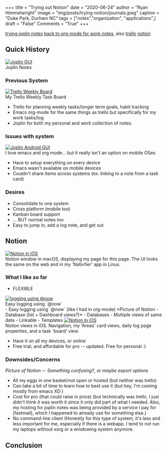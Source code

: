 +++
title   = "Trying out Notion"
date    = "2020-06-24"
author  = "Ryan Himmelwright"
image   = "img/posts/trying-notion/journals.jpeg"
caption = "Duke Park, Durham NC"
tags    = ["notes","organization", "applications",]
draft   = "False"
Comments = "True"
+++

[trying joplin notes](/post/switched-to-joplin-notes/) [back to org-mode for
work notes](/post/back-on-org-mode-for-work/), also [trello](https://trello.com)
[notion](https://notion.so)

<!--more-->

## Quick History

<a href="/img/posts/back-on-org-mode-for-work/joplin-gui.png">
<img alt="Joplin GUI" src="/img/posts/back-on-org-mode-for-work/joplin-gui.png" style="max-width: 100%;"/></a>
<div class="caption">Joplin Notes</div>


### Previous System

<a href="/img/posts/trying-notion/trello_weekly_board.png">
<img alt="Trello Weekly Board" src="/img/posts/trying-notion/trello_weekly_board.png" style="max-width: 100%;"/></a>
<div class="caption">My Trello Weekly Task Board</div>

- Trello for planning weekly tasks/longer term goals, habit tracking
- Emacs org-mode for the same things as trello but specifically for my work
    tasks/log
- Joplin for both my personal and work collection of notes.

### Issues with system

<a href="/img/posts/back-on-org-mode-for-work/scrum-board.png">
<img alt="Joplin Android GUI" src="/img/posts/back-on-org-mode-for-work/scrum-board.png" style="max-width: 100%;"/></a>
<div class="caption">I love emacs and org mode... but it really isn't an option
on mobile OSes</div>

- Have to setup everything on every device
- Emacs wasn't available on mobile devices
- Couldn't share items across systems (ex: linking to a note from a task card)

### Desires

- Consolidate to one system
- Cross platform (mobile too)
- Kanban board support
- ... BUT normal notes too
- Easy to jump in, add a log note, and get out

## Notion
<a href="/img/posts/trying-notion/notion_window.png">
<img alt="Notion in iOS" src="/img/posts/trying-notion/notion_window.png" style="max-width: 100%;"/></a>
<div class="caption">Notion window in macOS, displaying my page for this page. The UI looks the same on the web and in my 'Nativfier' app in Linux.</div>

### What I like so far
- FLEXIBLE
<a href="/img/posts/trying-notion/now_timestamp.png">
<img alt="logging using @now" src="/img/posts/trying-notion/now_timestamp.png" style="max-width: 100%;"/></a>
<div class="caption">Easy logging using `@now`</div>
- Easy logging using `@now` (like I had in org-mode)
*Picture of Notion - Database (list + Dashboard views?)*
- Databases
    - Multiple views of same data
    - Linkable
- Templates



<a href="/img/posts/trying-notion/ios_notion.png">
<img alt="Notion in iOS" src="/img/posts/trying-notion/ios_notion.png" style="max-width: 100%;"/></a>
<div class="caption">Notion views in iOS. Navigation, my 'Areas' card views,
daily log page properties, and a task 'board' view.</div>


- Have it on all my devices, or online
- Free trial, and affordable for pro -- updated. Free for personal :)

### Downsides/Concerns

*Picture of Notion -- Something confusing?, or maybe export options*

- All my eggs in one basket/not open or hosted (but neither was trello)
- Can take a bit of time to learn how to best use it (but hey, I'm coming
    mostly from emacs XD )
- Cost for pro (that could raise in price) (but technically was trello, I just
    didn't think it was worth it since it only did part of what I needed. Also,
    my hosting for joplin notes was being provided by a service I pay for
    [fastmail], which I happened to already use for something else.)
- No command-line client (Honestly for this type of system, it's less and less
    important for me, especially if there is a webapp. I tend to not run my
    laptops without xorg or a windowing system anymore.

## Conclusion
